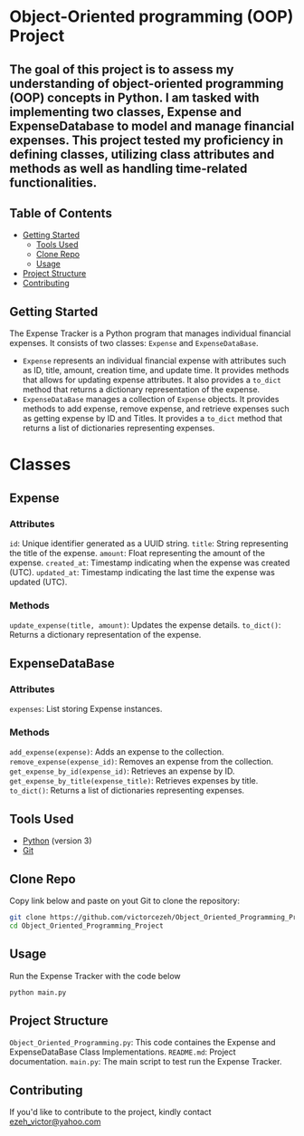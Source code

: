 # Object-Oriented programming (OOP) Project

## The goal of this project is to assess my understanding of object-oriented programming (OOP) concepts in Python. I am tasked with implementing two classes, Expense and ExpenseDatabase to model and manage financial expenses. This project tested my proficiency in defining classes, utilizing class attributes and methods as well as handling time-related functionalities.


## Table of Contents

- [Getting Started](#Getting-Started)
  - [Tools Used](#Tools-Used)
  - [Clone Repo](#Clone-Repo)
  - [Usage](#Usage)
- [Project Structure](#Project-Structure)
- [Contributing](#Contributing)



## Getting Started

The Expense Tracker is a Python program that manages individual financial expenses. It consists of two classes: `Expense` and `ExpenseDataBase`.

- `Expense` represents an individual financial expense with attributes such as ID, title, amount, creation time, and update time. It provides methods that allows for updating expense attributes. It also provides a `to_dict` method that returns a dictionary representation of the expense.
- `ExpenseDataBase` manages a collection of `Expense` objects. It provides methods to add expense, remove expense, and retrieve expenses such as getting expense by ID and Titles. It provides a `to_dict` method that returns a list of dictionaries representing expenses.
  


# Classes

## Expense
### Attributes
`id`: Unique identifier generated as a UUID string.
`title`: String representing the title of the expense.
`amount`: Float representing the amount of the expense.
`created_at`: Timestamp indicating when the expense was created (UTC).
`updated_at`: Timestamp indicating the last time the expense was updated (UTC).



### Methods
`update_expense(title, amount)`: Updates the expense details.
`to_dict()`: Returns a dictionary representation of the expense.



## ExpenseDataBase
### Attributes
`expenses`: List storing Expense instances.



### Methods
`add_expense(expense)`: Adds an expense to the collection.
`remove_expense(expense_id)`: Removes an expense from the collection.
`get_expense_by_id(expense_id)`: Retrieves an expense by ID.
`get_expense_by_title(expense_title)`: Retrieves expenses by title.
`to_dict()`: Returns a list of dictionaries representing expenses.



## Tools Used

- [Python](https://www.python.org/) (version 3)
- [Git](https://git-scm.com/)



## Clone Repo

Copy link below and paste on yout Git to clone the repository:

   ```bash
   git clone https://github.com/victorcezeh/Object_Oriented_Programming_Project.git
   cd Object_Oriented_Programming_Project
   ```


## Usage

Run the Expense Tracker with the code below

```bash
python main.py
```


## Project Structure

`Object_Oriented_Programming.py`: This code containes the Expense and ExpenseDataBase Class Implementations.
`README.md`: Project documentation.
`main.py`: The main script to test run the Expense Tracker.



## Contributing

If you'd like to contribute to the project, kindly contact ezeh_victor@yahoo.com
